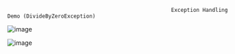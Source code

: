                                                         Exception Handling Demo (DivideByZeroException)
                            
   ![image](https://github.com/shardapatil/ASP.Net_Examples/assets/53011896/d4041d13-e0da-48b1-a5fc-1c0aae8e73b7)

   ![image](https://github.com/shardapatil/ASP.Net_Examples/assets/53011896/503817bb-5371-47e1-b101-580d26cd8e0e)
